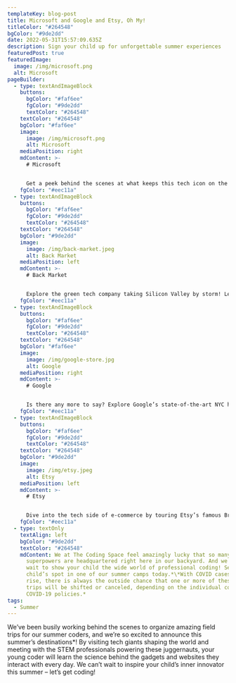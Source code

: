 ```yaml
---
templateKey: blog-post
title: Microsoft and Google and Etsy, Oh My!
titleColor: "#264548"
bgColor: "#9de2dd"
date: 2022-05-31T15:57:09.635Z
description: Sign your child up for unforgettable summer experiences
featuredPost: true
featuredImage:
  image: /img/microsoft.png
  alt: Microsoft
pageBuilder:
  - type: textAndImageBlock
    buttons:
      bgColor: "#faf6ee"
      fgColor: "#9de2dd"
      textColor: "#264548"
    textColor: "#264548"
    bgColor: "#faf6ee"
    image:
      image: /img/microsoft.png
      alt: Microsoft
    mediaPosition: right
    mdContent: >-
      # Microsoft


      Get a peek behind the scenes at what keeps this tech icon on the cutting edge! Discover how state-of-the-art engineering & incredible coders dream up the latest Microsoft tech for happy customers.
    fgColor: "#eec11a"
  - type: textAndImageBlock
    buttons:
      bgColor: "#faf6ee"
      fgColor: "#9de2dd"
      textColor: "#264548"
    textColor: "#264548"
    bgColor: "#9de2dd"
    image:
      image: /img/back-market.jpeg
      alt: Back Market
    mediaPosition: left
    mdContent: >-
      # Back Market


      Explore the green tech company taking Silicon Valley by storm! Learn about the ingenious code and forward-thinking vision that powers this refurbished tech marketplace on the rise.
    fgColor: "#eec11a"
  - type: textAndImageBlock
    buttons:
      bgColor: "#faf6ee"
      fgColor: "#9de2dd"
      textColor: "#264548"
    textColor: "#264548"
    bgColor: "#faf6ee"
    image:
      image: /img/google-store.jpg
      alt: Google
    mediaPosition: right
    mdContent: >-
      # Google


      Is there any more to say? Explore Google’s state-of-the-art NYC headquarters, and meet the coding changemakers shaping this company that has become synonymous with the Internet writ-large.
    fgColor: "#eec11a"
  - type: textAndImageBlock
    buttons:
      bgColor: "#faf6ee"
      fgColor: "#9de2dd"
      textColor: "#264548"
    textColor: "#264548"
    bgColor: "#9de2dd"
    image:
      image: /img/etsy.jpeg
      alt: Etsy
    mediaPosition: left
    mdContent: >-
      # Etsy


      Dive into the tech side of e-commerce by touring Etsy’s famous Brooklyn headquarters, and hear from the nation’s top computer scientists blending artistry and tech.
    fgColor: "#eec11a"
  - type: textOnly
    textAlign: left
    bgColor: "#9de2dd"
    textColor: "#264548"
    mdContent: We at The Coding Space feel amazingly lucky that so many tech
      superpowers are headquartered right here in our backyard. And we can’t
      wait to show your child the wide world of professional coding! Secure your
      child’s spot in one of our summer camps today.*\*With COVID cases on the
      rise, there is always the outside chance that one or more of these field
      trips will be shifted or canceled, depending on the individual company’s
      COVID-19 policies.*
tags:
  - Summer
---
```

We’ve been busily working behind the scenes to organize amazing field trips for our summer coders, and we’re so excited to announce this summer’s destinations*! By visiting tech giants shaping the world and meeting with the STEM professionals powering these juggernauts, your young coder will learn the science behind the gadgets and websites they interact with every day. We can’t wait to inspire your child’s inner innovator this summer – let’s get coding!